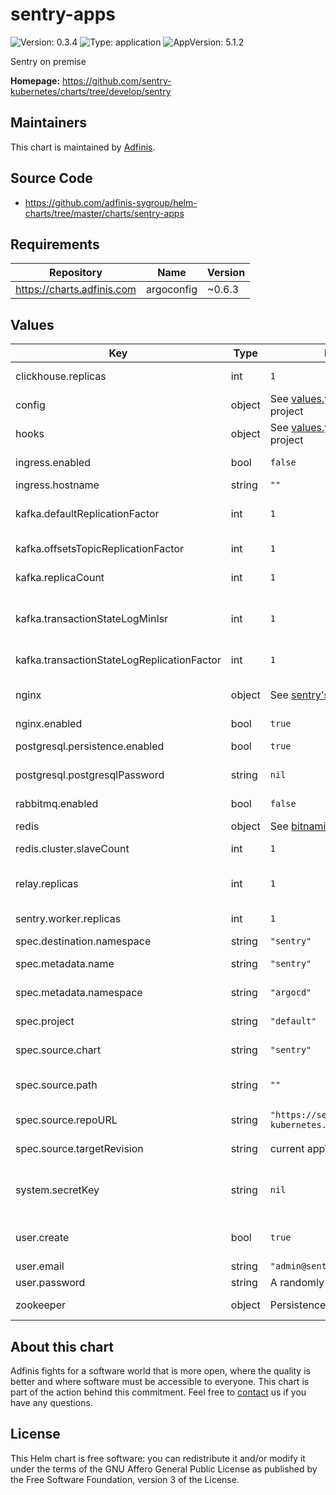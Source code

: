 # sentry-apps

![Version: 0.3.4](https://img.shields.io/badge/Version-0.3.4-informational?style=flat-square) ![Type: application](https://img.shields.io/badge/Type-application-informational?style=flat-square) ![AppVersion: 5.1.2](https://img.shields.io/badge/AppVersion-5.1.2-informational?style=flat-square)

Sentry on premise

**Homepage:** <https://github.com/sentry-kubernetes/charts/tree/develop/sentry>

## Maintainers
This chart is maintained by [Adfinis](https://adfinis.com/?pk_campaign=github&pk_kwd=helm-charts).

## Source Code

* <https://github.com/adfinis-sygroup/helm-charts/tree/master/charts/sentry-apps>

## Requirements

| Repository | Name | Version |
|------------|------|---------|
| https://charts.adfinis.com | argoconfig | ~0.6.3 |

## Values

| Key | Type | Default | Description |
|-----|------|---------|-------------|
| clickhouse.replicas | int | `1` | total number of clickhouse replicas |
| config | object | See [values.yaml](https://github.com/sentry-kubernetes/charts/blob/develop/sentry/values.yaml) of upstream project | extra configuration for some config maps |
| hooks | object | See [values.yaml](https://github.com/sentry-kubernetes/charts/blob/develop/sentry/values.yaml) of upstream project | configure hooks |
| ingress.enabled | bool | `false` | if true, enables the ingress configuration. |
| ingress.hostname | string | `""` | hostname to use |
| kafka.defaultReplicationFactor | int | `1` | replication factor for automatically created topics |
| kafka.offsetsTopicReplicationFactor | int | `1` | replication factor for the offsets topic |
| kafka.replicaCount | int | `1` | number of Kakfa brokers to deploy |
| kafka.transactionStateLogMinIsr | int | `1` | overridden min.insync.replicas config for the transaction topic |
| kafka.transactionStateLogReplicationFactor | int | `1` | replication factor for the transaction topic |
| nginx | object | See [sentry's default](https://github.com/sentry-kubernetes/charts/blob/develop/sentry/values.yaml) | NGINX configuration (required when `ingress.enabled=false`) |
| nginx.enabled | bool | `true` | enables nginx |
| postgresql.persistence.enabled | bool | `true` | Enable postgresql persistence |
| postgresql.postgresqlPassword | string | `nil` | password used to access the database |
| rabbitmq.enabled | bool | `false` | enable RabbitMQ Redis will be used instead. |
| redis | object | See [bitnami/redis](https://github.com/bitnami/charts/tree/master/bitnami/redis) chart | Redis settigs |
| redis.cluster.slaveCount | int | `1` | number of followers in the Redis cluster |
| relay.replicas | int | `1` | total number of relay replicas (use 0 when bootstrapping) |
| sentry.worker.replicas | int | `1` | total number of sentry worker replicas |
| spec.destination.namespace | string | `"sentry"` | namespace for Sentry |
| spec.metadata.name | string | `"sentry"` | name for the ArgoCD application |
| spec.metadata.namespace | string | `"argocd"` | namespace for the ArgoCD application |
| spec.project | string | `"default"` | project to deploy the ArgoCD application to |
| spec.source.chart | string | `"sentry"` | name of the Chart for Sentry |
| spec.source.path | string | `""` | path of the Chart for Sentry when using Git repository |
| spec.source.repoURL | string | `"https://sentry-kubernetes.github.io/charts"` | Chart museum to get Sentry |
| spec.source.targetRevision | string | current appVersion | revision of the chart to use for Sentry |
| system.secretKey | string | `nil` | secret key used for the session. Changing it invalidates all the current sessions. |
| user.create | bool | `true` | if true, creates the user defined by email and password. |
| user.email | string | `"admin@sentry.local"` | Super user email |
| user.password | string | A randomly generated one. | Super user password. |
| zookeeper | object | Persistence enabled | extra configuration for the [zookeper chart](https://github.com/bitnami/charts/tree/master/bitnami/zookeeper) |

## About this chart

Adfinis fights for a software world that is more open, where the quality is
better and where software must be accessible to everyone. This chart
is part of the action behind this commitment. Feel free to
[contact](https://adfinis.com/kontakt/?pk_campaign=github&pk_kwd=helm-charts)
us if you have any questions.

## License

This Helm chart is free software: you can redistribute it and/or modify it under the terms
of the GNU Affero General Public License as published by the Free Software Foundation,
version 3 of the License.
